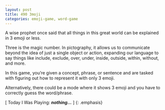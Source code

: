 ```yaml
---
layout: post
title: 490 3moji
categories: emoji-game, word-game
---
```

A wise prophet once said that all things in this great world can be explained in 3 emoji or less.

Three is the magic number. In pictography, it allows us to communicate beyond the idea of just a single object or action, expanding our language to say things like include, exclude, over, under, inside, outside, within, without, and more.

In this game, you’re given a concept, phrase, or sentence and are tasked with figuring out how to represent it with only 3 emoji.

Alternatively, there could be a mode where it shows 3 emoji and you have to correctly guess the word/phrase.

[ Today I Was Playing: ***nothing…*** ]
{: .emphasis}